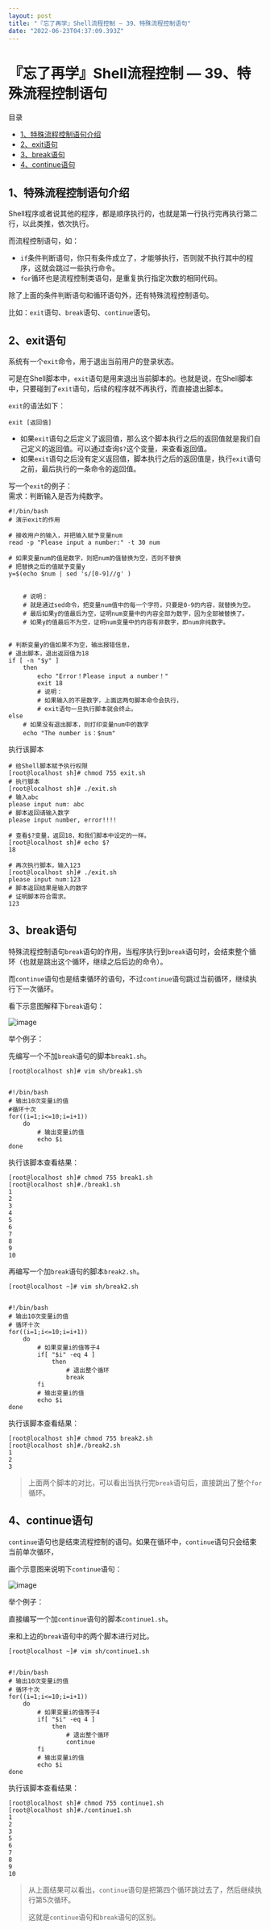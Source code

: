 ```yaml
---
layout: post
title: "『忘了再学』Shell流程控制 — 39、特殊流程控制语句"
date: "2022-06-23T04:37:09.393Z"
---
```

『忘了再学』Shell流程控制 — 39、特殊流程控制语句
=============================

目录

*   [1、特殊流程控制语句介绍](#1特殊流程控制语句介绍)
*   [2、exit语句](#2exit语句)
*   [3、break语句](#3break语句)
*   [4、continue语句](#4continue语句)

1、特殊流程控制语句介绍
------------

Shell程序或者说其他的程序，都是顺序执行的，也就是第一行执行完再执行第二行，以此类推，依次执行。

而流程控制语句，如：

*   `if`条件判断语句，你只有条件成立了，才能够执行，否则就不执行其中的程序，这就会跳过一些执行命令。
*   `for`循环也是流程控制类语句，是重复执行指定次数的相同代码。

除了上面的条件判断语句和循环语句外，还有特殊流程控制语句。

比如：`exit`语句、`break`语句、`continue`语句。

2、exit语句
--------

系统有一个`exit`命令，用于退出当前用户的登录状态。

可是在Shell脚本中，`exit`语句是用来退出当前脚本的。也就是说，在Shell脚本中，只要碰到了`exit`语句，后续的程序就不再执行，而直接退出脚本。

`exit`的语法如下：

    exit [返回值]
    

*   如果`exit`语句之后定义了返回值，那么这个脚本执行之后的返回值就是我们自己定义的返回值。可以通过查询`$?`这个变量，来查看返回值。
*   如果`exit`语句之后没有定义返回值，脚本执行之后的返回值是，执行`exit`语句之前，最后执行的一条命令的返回值。

写一个`exit`的例子：  
需求：判断输入是否为纯数字。

    #!/bin/bash
    # 演示exit的作用
    
    # 接收用户的输入，并把输入赋予变量num
    read -p "Please input a number:" -t 30 num
    
    # 如果变量num的值是数字，则把num的值替换为空，否则不替换
    # 把替换之后的值赋予变量y
    y=$(echo $num | sed 's/[0-9]//g' )
    
    
        # 说明：
        # 就是通过sed命令，把变量num值中的每一个字符，只要是0-9的内容，就替换为空。
        # 最后如果y的值最后为空，证明num变量中的内容全部为数字，因为全部被替换了。
        # 如果y的值最后不为空，证明num变量中的内容有非数字，即num非纯数字。
    
    
    # 判断变量y的值如果不为空，输出报错信息，
    # 退出脚本，退出返回值为18
    if [ -n "$y" ]
        then
            echo "Error！Please input a number！"
            exit 18
            # 说明：
            # 如果输入的不是数字，上面这两句脚本命令会执行，
            # exit语句一旦执行脚本就会终止。
    else
        # 如果没有退出脚本，则打印变量num中的数字
        echo "The number is：$num"
    
    

执行该脚本

    # 给Shell脚本赋予执行权限
    [root@localhost sh]# chmod 755 exit.sh
    # 执行脚本
    [root@localhost sh]# ./exit.sh 
    # 输入abc
    please input num: abc
    # 脚本返回请输入数字
    please input number, error!!!!
    
    # 查看$?变量，返回18，和我们脚本中设定的一样。
    [root@localhost sh]# echo $?
    18
    
    # 再次执行脚本，输入123
    [root@localhost sh]# ./exit.sh
    please input num:123
    # 脚本返回结果是输入的数字
    # 证明脚本符合需求。
    123
    
    

3、break语句
---------

特殊流程控制语句`break`语句的作用，当程序执行到`break`语句时，会结束整个循环（也就是跳出这个循环，继续之后后边的命令）。

而`continue`语句也是结束循环的语句，不过`continue`语句跳过当前循环，继续执行下一次循环。

看下示意图解释下`break`语句：

![image](https://img2022.cnblogs.com/blog/909968/202206/909968-20220623105547141-184502716.png)

举个例子：

先编写一个不加`break`语句的脚本`break1.sh`。

    [root@localhost sh]# vim sh/break1.sh
    
    
    #!/bin/bash
    # 输出10次变量i的值
    #循环十次
    for((i=1;i<=10;i=i+1))
        do
            # 输出变量i的值
            echo $i
    done
    

执行该脚本查看结果：

    [root@localhost sh]# chmod 755 break1.sh
    [root@localhost sh]#./break1.sh
    1
    2
    3
    4
    5
    6
    7
    8
    9
    10
    

再编写一个加`break`语句的脚本`break2.sh`。

    [root@localhost ~]# vim sh/break2.sh
    
    
    #!/bin/bash
    # 输出10次变量i的值
    # 循环十次
    for((i=1;i<=10;i=i+1))
        do
            # 如果变量i的值等于4
            if[ "$i" -eq 4 ]
                then
                    # 退出整个循环
                    break
            fi
            # 输出变量i的值
            echo $i
    done
    

执行该脚本查看结果：

    [root@localhost sh]# chmod 755 break2.sh
    [root@localhost sh]#./break2.sh
    1
    2
    3
    

> 上面两个脚本的对比，可以看出当执行完`break`语句后，直接跳出了整个`for`循环。

4、continue语句
------------

`continue`语句也是结束流程控制的语句。如果在循环中，`continue`语句只会结束当前单次循环，

画个示意图来说明下`continue`语句：

![image](https://img2022.cnblogs.com/blog/909968/202206/909968-20220623105606115-1785834817.png)

举个例子：

直接编写一个加`continue`语句的脚本`continue1.sh`。

来和上边的`break`语句中的两个脚本进行对比。

    [root@localhost ~]# vim sh/continue1.sh
    
    
    #!/bin/bash
    # 输出10次变量i的值
    # 循环十次
    for((i=1;i<=10;i=i+1))
        do
            # 如果变量i的值等于4
            if[ "$i" -eq 4 ]
                then
                    # 退出整个循环
                    continue
            fi
            # 输出变量i的值
            echo $i
    done
    

执行该脚本查看结果：

    [root@localhost sh]# chmod 755 continue1.sh
    [root@localhost sh]#./continue1.sh
    1
    2
    3
    5
    6
    7
    8
    9
    10
    

> 从上面结果可以看出，`continue`语句是把第四个循环跳过去了，然后继续执行第5次循环。
> 
> 这就是`continue`语句和`break`语句的区别。